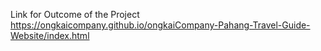 Link for Outcome of the Project
https://ongkaicompany.github.io/ongkaiCompany-Pahang-Travel-Guide-Website/index.html
